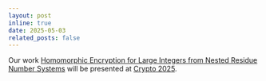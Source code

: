 ```yaml
---
layout: post
inline: true
date: 2025-05-03
related_posts: false
---
```


Our work [Homomorphic Encryption for Large Integers from Nested Residue Number Systems](https://eprint.iacr.org/2025/346) will be presented at [Crypto 2025](https://crypto.iacr.org/2025/).
